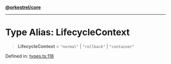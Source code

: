 [**@orkestrel/core**](../index.md)

***

# Type Alias: LifecycleContext

> **LifecycleContext** = `"normal"` \| `"rollback"` \| `"container"`

Defined in: [types.ts:118](https://github.com/orkestrel/core/blob/36bb4ac962a6eb83d3b3b7e1d15ed7b2fd751427/src/types.ts#L118)
